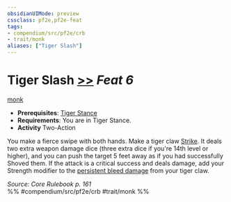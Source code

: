 ```yaml
---
obsidianUIMode: preview
cssclass: pf2e,pf2e-feat
tags:
- compendium/src/pf2e/crb
- trait/monk
aliases: ["Tiger Slash"]
---
```

# Tiger Slash  [>>](../../Rules/core-rulebook/chapter-9-playing-the-game.md#Actions "Two-Action") *Feat 6*  
[monk](../../Rules/traits/monk.md)  

- **Prerequisites**: [Tiger Stance](tiger-stance.md)
- **Requirements**: You are in Tiger Stance.
- **Activity** Two-Action

You make a fierce swipe with both hands. Make a tiger claw [Strike](../../Rules/actions/strike.md). It deals two extra weapon damage dice (three extra dice if you're 14th level or higher), and you can push the target 5 feet away as if you had successfully Shoved them. If the attack is a critical success and deals damage, add your Strength modifier to the [persistent bleed damage](../../Rules/conditions.md#Persistent%20Damage) from your tiger claw.

*Source: Core Rulebook p. 161*  
%% #compendium/src/pf2e/crb #trait/monk %%